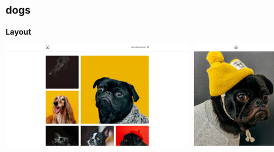 # dogs

## Layout

<p style="display: flex; gap: 0.9rem">
    <img src="public/preview1.png" width="500px">
    <img src="public/preview2.png" width="500px">
</p>
